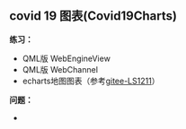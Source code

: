 ## covid 19 图表(Covid19Charts)
**练习：**
+ QML版 WebEngineView
+ QML版 WebChannel
+ echarts地图图表（参考[gitee-LS1211]("https://gitee.com/LS1211/map-echarts")）

**问题：**

+ 

